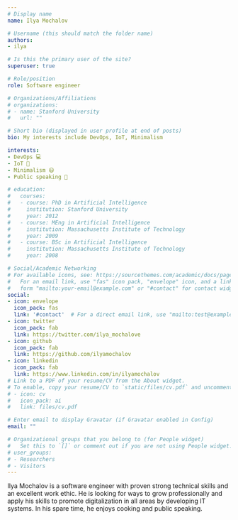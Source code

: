 ```yaml
---
# Display name
name: Ilya Mochalov

# Username (this should match the folder name)
authors:
- ilya

# Is this the primary user of the site?
superuser: true

# Role/position
role: Software engineer

# Organizations/Affiliations
# organizations:
# - name: Stanford University
#   url: ""

# Short bio (displayed in user profile at end of posts)
bio: My interests include DevOps, IoT, Minimalism

interests:
- DevOps 💻
- IoT 🤖
- Minimalism 😃
- Public speaking 🎤

# education:
#   courses:
#   - course: PhD in Artificial Intelligence
#     institution: Stanford University
#     year: 2012
#   - course: MEng in Artificial Intelligence
#     institution: Massachusetts Institute of Technology
#     year: 2009
#   - course: BSc in Artificial Intelligence
#     institution: Massachusetts Institute of Technology
#     year: 2008

# Social/Academic Networking
# For available icons, see: https://sourcethemes.com/academic/docs/page-builder/#icons
#   For an email link, use "fas" icon pack, "envelope" icon, and a link in the
#   form "mailto:your-email@example.com" or "#contact" for contact widget.
social:
- icon: envelope
  icon_pack: fas
  link: '#contact'  # For a direct email link, use "mailto:test@example.org".
- icon: twitter
  icon_pack: fab
  link: https://twitter.com/ilya_mochalove
- icon: github
  icon_pack: fab
  link: https://github.com/ilyamochalov
- icon: linkedin
  icon_pack: fab
  link: https://www.linkedin.com/in/ilyamochalov
# Link to a PDF of your resume/CV from the About widget.
# To enable, copy your resume/CV to `static/files/cv.pdf` and uncomment the lines below.
# - icon: cv
#   icon_pack: ai
#   link: files/cv.pdf

# Enter email to display Gravatar (if Gravatar enabled in Config)
email: ""

# Organizational groups that you belong to (for People widget)
#   Set this to `[]` or comment out if you are not using People widget.
# user_groups:
# - Researchers
# - Visitors
---
```


Ilya Mochalov is a software engineer with proven strong technical skills and an excellent work ethic. He is looking for ways to grow professionally and apply his skills to promote digitalization in all areas by developing IT systems. In his spare time, he enjoys cooking and public speaking.
